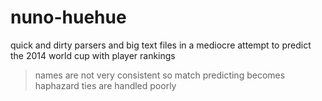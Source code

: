 nuno-huehue
=====

quick and dirty parsers and big text files in a mediocre attempt to predict the 2014 world cup with player rankings

> names are not very consistent so match predicting becomes haphazard
> ties are handled poorly
